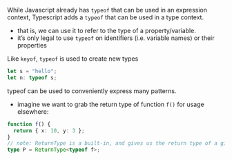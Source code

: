 
While Javascript already has `typeof` that can be used in an expression context, Typescript adds a `typeof` that can be used in a type context.
- that is, we can use it to refer to the type of a property/variable.
- it’s only legal to use `typeof` on identifiers (i.e. variable names) or their properties

Like `keyof`, `typeof` is used to create new types

```ts
let s = "hello";
let n: typeof s;
```

typeof can be used to conveniently express many patterns.
- imagine we want to grab the return type of function `f()` for usage elsewhere:
```ts
function f() {
  return { x: 10, y: 3 };
}
// note: ReturnType is a built-in, and gives us the return type of a given function
type P = ReturnType<typeof f>;
```
